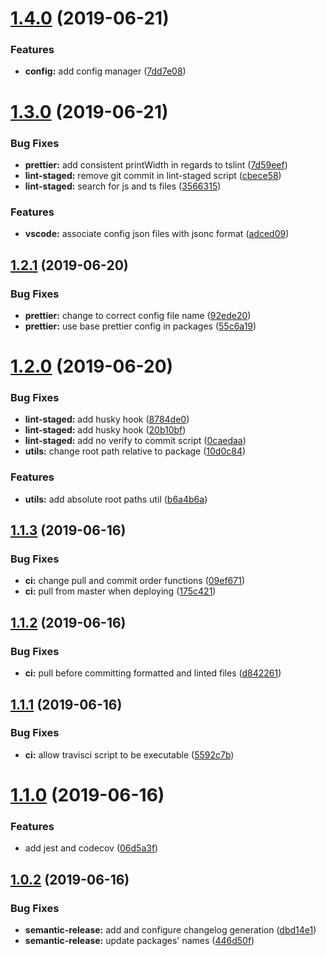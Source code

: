 # [1.4.0](https://github.com/and-end/obibok/compare/v1.3.0...v1.4.0) (2019-06-21)


### Features

* **config:** add config manager ([7dd7e08](https://github.com/and-end/obibok/commit/7dd7e08))

# [1.3.0](https://github.com/and-end/obibok/compare/v1.2.1...v1.3.0) (2019-06-21)


### Bug Fixes

* **prettier:** add consistent printWidth in regards to tslint ([7d59eef](https://github.com/and-end/obibok/commit/7d59eef))
* **lint-staged:** remove git commit in lint-staged script ([cbece58](https://github.com/and-end/obibok/commit/cbece58))
* **lint-staged:** search for js and ts files ([3566315](https://github.com/and-end/obibok/commit/3566315))


### Features

* **vscode:** associate config json files with jsonc format ([adced09](https://github.com/and-end/obibok/commit/adced09))

## [1.2.1](https://github.com/and-end/obibok/compare/v1.2.0...v1.2.1) (2019-06-20)


### Bug Fixes

* **prettier:** change to correct config file name ([92ede20](https://github.com/and-end/obibok/commit/92ede20))
* **prettier:** use base prettier config in packages ([55c6a19](https://github.com/and-end/obibok/commit/55c6a19))

# [1.2.0](https://github.com/and-end/obibok/compare/v1.1.3...v1.2.0) (2019-06-20)


### Bug Fixes

* **lint-staged:** add husky hook ([8784de0](https://github.com/and-end/obibok/commit/8784de0))
* **lint-staged:** add husky hook ([20b10bf](https://github.com/and-end/obibok/commit/20b10bf))
* **lint-staged:** add no verify to commit script ([0caedaa](https://github.com/and-end/obibok/commit/0caedaa))
* **utils:** change root path relative to package ([10d0c84](https://github.com/and-end/obibok/commit/10d0c84))


### Features

* **utils:** add absolute root paths util ([b6a4b6a](https://github.com/and-end/obibok/commit/b6a4b6a))

## [1.1.3](https://github.com/and-end/obibok/compare/v1.1.2...v1.1.3) (2019-06-16)


### Bug Fixes

* **ci:** change pull and commit order functions ([09ef671](https://github.com/and-end/obibok/commit/09ef671))
* **ci:** pull from master when deploying ([175c421](https://github.com/and-end/obibok/commit/175c421))

## [1.1.2](https://github.com/and-end/obibok/compare/v1.1.1...v1.1.2) (2019-06-16)


### Bug Fixes

* **ci:** pull before committing formatted and linted files ([d842261](https://github.com/and-end/obibok/commit/d842261))

## [1.1.1](https://github.com/and-end/obibok/compare/v1.1.0...v1.1.1) (2019-06-16)


### Bug Fixes

* **ci:** allow travisci script to be executable ([5592c7b](https://github.com/and-end/obibok/commit/5592c7b))

# [1.1.0](https://github.com/and-end/obibok/compare/v1.0.2...v1.1.0) (2019-06-16)


### Features

* add jest and codecov ([06d5a3f](https://github.com/and-end/obibok/commit/06d5a3f))

## [1.0.2](https://github.com/and-end/obibok/compare/v1.0.1...v1.0.2) (2019-06-16)


### Bug Fixes

* **semantic-release:** add and configure changelog generation ([dbd14e1](https://github.com/and-end/obibok/commit/dbd14e1))
* **semantic-release:** update packages' names ([446d50f](https://github.com/and-end/obibok/commit/446d50f))
